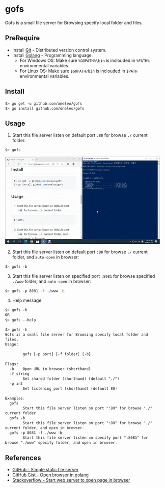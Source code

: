 # gofs
 Gofs is a small file server for Browsing specify local folder and files.

## PreRequire
- Install [Git](https://git-scm.com/) - Distributed version control system.
- Install [Golang](https://golang.org/) - Programming language.
  - For Windows OS: Make sure `%GOPATH%\bin` is inclouded in `%PATH%` environmental variables.
  - For Linux OS: Make sure `$GOPATH/bin` is inclouded in `$PATH` environmental variables.

## Install
```golang
$> go get -u github.com/oneleo/gofs
$> go install github.com/oneleo/gofs
```

## Usage
1. Start this file server listen on default port `:80` for browse `./` current folder:
```bash
$> gofs
```

![How to Use](./images/gofs.gif "How to Use?")

2. Start this file server listen on default port `:80` for browse `./` current folder, and `auto-open` in browser:
```bash
$> gofs -b
```

3. Start this file server listen on specified port `:8081` for browse specified `./www` folder, and `auto-open` in browser:
```bash
$> gofs -p 8081 -f ./www -b
```

4. Help message
```bash
$> gofs -h
OR
$> gofs --help
```

```text
$> gofs -h
Gofs is a small file server for Browsing specify local folder and files.
Usage:

        gofs [-p port] [-f folder] [-b]

Flags:
  -b    Open URL in browser (shorthand)
  -f string
        Set shared folder (shorthand) (default "./")
  -p int
        Set listening port (shorthand) (default 80)

Examples:
  gofs
        Start this file server listen on port ":80" for browse "./" current folder.
  gofs -b
        Start this file server listen on port ":80" for browse "./" current folder, and open in browser.
  gofs -p 8081 -f ./www -b
        Start this file server listen on specify port ":8081" for browse "./www" specify folder, and open in browser.
```

## References
- [GitHub - Simple static file server](https://github.com/golang-id/gost)
- [GitHub Gist - Open browser in golang](https://gist.github.com/hyg/9c4afcd91fe24316cbf0)
- [Stackoverflow - Start web server to open page in browser](https://stackoverflow.com/questions/39320371/how-start-web-server-to-open-page-in-browser-in-golang)